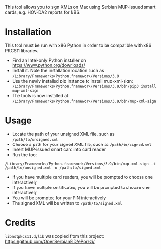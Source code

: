 This tool allows you to sign XMLs on Mac using Serbian MUP-issued smart cards, e.g. HOV-DA2 reports
for NBS.

# Installation

This tool must be run with x86 Python in order to be compatible with x86 PKCS11 libraries.
- Find an Intel-only Python installer on https://www.python.org/downloads/
- Install it. Note the installation location such as `/Library/Frameworks/Python.framework/Versions/3.9`
- Use the newly installed pip instance to install mup-xml-sign: `/Library/Frameworks/Python.framework/Versions/3.9/bin/pip3 install mup-xml-sign`
- The tools is now installed at `/Library/Frameworks/Python.framework/Versions/3.9/bin/mup-xml-sign`
# Usage

- Locate the path of your unsigned XML file, such as `/path/to/unsigned.xml`
- Choose a path for your signed XML file, such as `/path/to/signed.xml`
- Insert MUP-issued smart card into card reader
- Run the tool:

```
/Library/Frameworks/Python.framework/Versions/3.9/bin/mup-xml-sign -i /path/to/unsigned.xml -o /path/to/signed.xml
```

- If you have multiple card readers, you will be prompted to choose one interactively
- If you have multiple certificates, you will be prompted to choose one interactively
- You will be prompted for your PIN interactively
- The signed XML will be written to `/path/to/signed.xml`

# Credits

`libnstpkcs11.dylib` was copied from this project: https://github.com/OpenSerbianEID/ePorezi/
